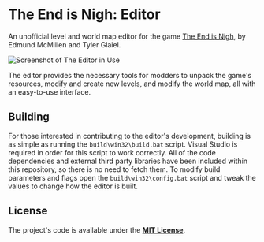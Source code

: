 # The End is Nigh: Editor

An unofficial level and world map editor for the game [The End is Nigh](https://store.steampowered.com/app/583470/The_End_Is_Nigh/), by Edmund McMillen and Tyler Glaiel.

![Screenshot of The Editor in Use](https://img.itch.zone/aW1hZ2UvNjYyODkxLzM1NzgwNzMucG5n/original/UhhS%2Bm.png)

The editor provides the necessary tools for modders to unpack the game's resources, modify and create new levels, and modify the world map, all with an easy-to-use interface.

## Building

For those interested in contributing to the editor's development, building is as simple as running the `build\win32\build.bat` script. Visual Studio is required in order
for this script to work correctly. All of the code dependencies and external third party libraries have been included within this repository, so there is no need to fetch
them. To modify build parameters and flags open the `build\win32\config.bat` script and tweak the values to change how the editor is built.

## License

The project's code is available under the **[MIT License](https://github.com/JROB774/tein-editor/blob/master/LICENSE)**.
